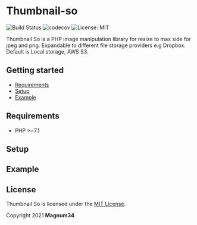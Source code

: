 # Thumbnail-so

![Build Status](https://travis-ci.com/Magnum34/Thumbnail-so.svg?branch=main)
![codecov](https://codecov.io/gh/Magnum34/Thumbnail-so/branch/main/graph/badge.svg?token=uNydmJRFvB)
![License: MIT](https://img.shields.io/badge/License-MIT-yellow.svg)


Thumbnail So is a PHP image manipulation library  for resize to max side for jpeg and png.
Expandable to different file storage providers e.g Dropbox.
Default is Local storage, AWS S3.

## Getting started

* [Requirements](#requirements)
* [Setup](#setup)
* [Example](#example)

## Requirements

* PHP >=7.1 

## Setup

## Example


## License

Thumbnail So is licensed under the [MIT License](http://opensource.org/licenses/MIT).

Copyright 2021 **Magnum34**